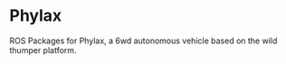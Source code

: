 # Phylax

ROS Packages for Phylax, a 6wd autonomous vehicle based on the wild thumper platform.

<script src="https://embed.github.com/view/3d/joseppii/Phylax/master/phylax_description/meshes/wild_thumper_6wd_chassis.stl"></script>

